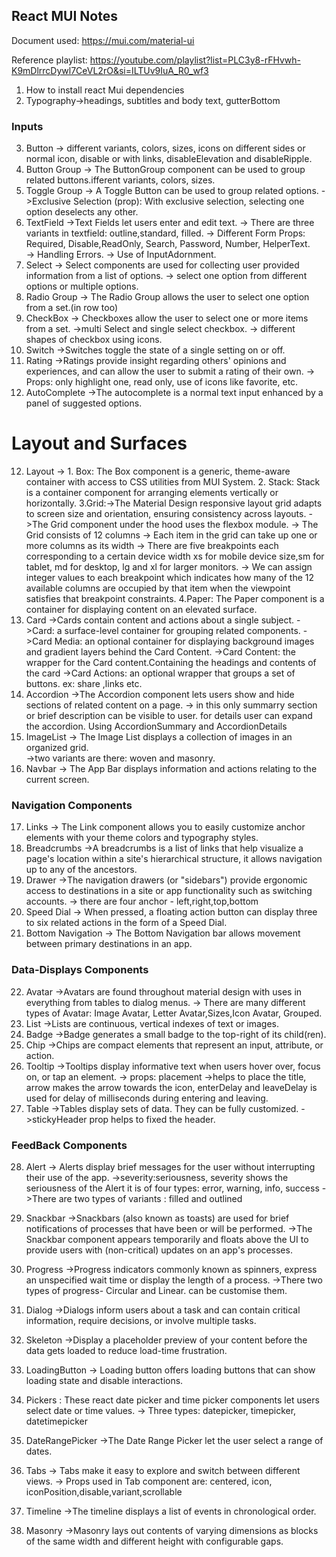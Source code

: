 ## React MUI Notes
Document used: https://mui.com/material-ui

Reference playlist: https://youtube.com/playlist?list=PLC3y8-rFHvwh-K9mDlrrcDywl7CeVL2rO&si=ILTUv9IuA_R0_wf3
1. How to install react Mui dependencies
2. Typography->headings, subtitles and body text, gutterBottom

### Inputs
3. Button -> different variants, colors, sizes, icons on different sides or normal icon, disable or with links, disableElevation and disableRipple. 
4. Button Group -> The ButtonGroup component can be used to group related buttons.ifferent variants, colors, sizes.
5. Toggle Group -> A Toggle Button can be used to group related options.
                ->Exclusive Selection (prop): With exclusive selection, selecting one option deselects any other.
6. TextField ->Text Fields let users enter and edit text.
             -> There are three variants in textfield: outline,standard, filled.
             -> Different Form Props: Required, Disable,ReadOnly, Search, Password, Number, HelperText.   
             -> Handling Errors. -> Use of InputAdornment. 
7. Select -> Select components are used for collecting user provided information from a list of options.
          -> select one option from different options or multiple options.
8. Radio Group -> The Radio Group allows the user to select one option from a set.(in row too)
9. CheckBox -> Checkboxes allow the user to select one or more items from a set.
          ->multi Select and single select checkbox. -> different shapes of checkbox using icons.
10. Switch ->Switches toggle the state of a single setting on or off.
11. Rating ->Ratings provide insight regarding others' opinions and experiences, and can allow the user to submit a rating of their own.
           -> Props: only highlight one, read only, use of icons like favorite, etc.
11. AutoComplete ->The autocomplete is a normal text input enhanced by a panel of suggested options.

# Layout and Surfaces
12. Layout -> 1. Box: The Box component is a generic, theme-aware container with access to CSS utilities from MUI System.
              2. Stack: Stack is a container component for arranging elements vertically or horizontally.
              3.Grid:->The Material Design responsive layout grid adapts to screen size and orientation, ensuring consistency across layouts. 
                    ->The Grid component under the hood uses the flexbox module.
                    -> The Grid consists of 12 columns
                    -> Each item in the grid can take up one or more columns as its width
                    -> There are five breakpoints each corresponding to a certain device width xs for mobile device size,sm for tablet, md for desktop, lg and xl for larger monitors.
                    -> We can assign integer values to each breakpoint which indicates how many of the 12 available columns are occupied by that item when the viewpoint satisfies that breakpoint constraints.
              4.Paper: The Paper component is a container for displaying content on an elevated surface.
13. Card ->Cards contain content and actions about a single subject.
          ->Card: a surface-level container for grouping related components.
          ->Card Media: an optional container for displaying background images and gradient layers behind the Card Content.
          ->Card Content: the wrapper for the Card content.Containing the headings and contents of the card
          ->Card Actions: an optional wrapper that groups a set of buttons. ex: share ,links etc.
14. Accordion ->The Accordion component lets users show and hide sections of related content on a page.
               -> in this only summarry section or brief description can be visible to user. for details user can expand the accordion. Using AccordionSummary and AccordionDetails
15. ImageList -> The Image List displays a collection of images in an organized grid.    
              ->two variants are there: woven and  masonry.     
16. Navbar ->   The App Bar displays information and actions relating to the current screen.     

### Navigation Components
17. Links -> The Link component allows you to easily customize anchor elements with your theme colors and typography styles.
18. Breadcrumbs ->A breadcrumbs is a list of links that help visualize a page's location within a site's hierarchical structure, it allows navigation up to any of the ancestors.
19. Drawer ->The navigation drawers (or "sidebars") provide ergonomic access to destinations in a site or app functionality such as switching accounts. ->  there are four anchor - left,right,top,bottom 
20. Speed Dial -> When pressed, a floating action button can display three to six related actions in the form of a Speed Dial.
21. Bottom Navigation -> The Bottom Navigation bar allows movement between primary destinations in an app.

### Data-Displays Components
22. Avatar ->Avatars are found throughout material design with uses in everything from tables to dialog menus.
            -> There are many different types of Avatar: Image Avatar, Letter Avatar,Sizes,Icon Avatar, Grouped.
23. List ->Lists are continuous, vertical indexes of text or images.
24. Badge ->Badge generates a small badge to the top-right of its child(ren).
25. Chip ->Chips are compact elements that represent an input, attribute, or action.
26. Tooltip ->Tooltips display informative text when users hover over, focus on, or tap an element.
            -> props: placement ->helps to place the title, arrow makes the arrow towards the icon, enterDelay and leaveDelay is used for delay of milliseconds during entering and leaving.
27. Table ->Tables display sets of data. They can be fully customized.
            ->stickyHeader prop helps to fixed the header.

### FeedBack Components
28. Alert -> Alerts display brief messages for the user without interrupting their use of the app.
            ->severity:seriousness, severity shows the seriousness of the Alert it is of four types: error, warning, info, success
            ->There are two types of variants : filled and outlined 
29. Snackbar ->Snackbars (also known as toasts) are used for brief notifications of processes that have been or will be performed.
            ->The Snackbar component appears temporarily and floats above the UI to provide users with (non-critical) updates on an app's processes.
30. Progress ->Progress indicators commonly known as spinners, express an unspecified wait time or display the length of a process.
            ->There two types of progress- Circular and Linear. can be customise them.
31. Dialog ->Dialogs inform users about a task and can contain critical information, require decisions, or involve multiple tasks.
32. Skeleton ->Display a placeholder preview of your content before the data gets loaded to reduce load-time frustration.
33. LoadingButton -> Loading button offers loading buttons that can show loading state and disable interactions. 

34. Pickers : These react date picker and time picker components let users select date or time values.
            -> Three types: datepicker, timepicker, datetimepicker
35. DateRangePicker ->The Date Range Picker let the user select a range of dates.
36. Tabs  -> Tabs make it easy to explore and switch between different views.
          -> Props used in Tab component are: centered, icon, iconPosition,disable,variant,scrollable
37. Timeline ->The timeline displays a list of events in chronological order.
38. Masonry ->Masonry lays out contents of varying dimensions as blocks of the same width and different height with configurable gaps.

       
